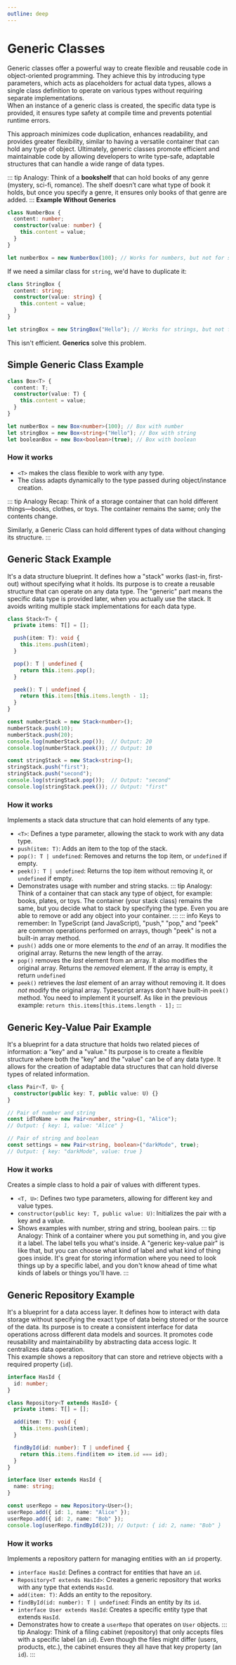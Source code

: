```yaml
---
outline: deep
---
```



# Generic Classes
Generic classes offer a powerful way to create flexible and reusable code in object-oriented programming. They achieve this by introducing type parameters, which acts as placeholders for actual data types, allows a single class definition to operate on various types without requiring separate implementations.  
When an instance of a generic class is created, the specific data type is provided, it ensures type safety at compile time and prevents potential runtime errors.  

This approach minimizes code duplication, enhances readability, and provides greater flexibility, similar to having a versatile container that can hold any type of object. Ultimately, generic classes promote efficient and maintainable code by allowing developers to write type-safe, adaptable structures that can handle a wide range of data types.

::: tip Analogy: 
Think of a **bookshelf** that can hold books of any genre (mystery, sci-fi, romance). The shelf doesn’t care what type of book it holds, but once you specify a genre, it ensures only books of that genre are added.
:::
**Example Without Generics**
```ts
class NumberBox {
  content: number;
  constructor(value: number) {
    this.content = value;
  }
}

let numberBox = new NumberBox(100); // Works for numbers, but not for strings
```
If we need a similar class for `string`, we'd have to duplicate it:
```ts
class StringBox {
  content: string;
  constructor(value: string) {
    this.content = value;
  }
}

let stringBox = new StringBox("Hello"); // Works for strings, but not for numbers
```
This isn't efficient. **Generics** solve this problem.
## Simple Generic Class Example
```ts
class Box<T> {
  content: T;
  constructor(value: T) {
    this.content = value;
  }
}

let numberBox = new Box<number>(100); // Box with number
let stringBox = new Box<string>("Hello"); // Box with string
let booleanBox = new Box<boolean>(true); // Box with boolean
```
### How it works
- `<T>` makes the class flexible to work with any type.
- The class adapts dynamically to the type passed during object/instance creation.

::: tip Analogy Recap:
Think of a storage container that can hold different things—books, clothes, or toys. The container remains the same; only the contents change.

Similarly, a Generic Class can hold different types of data without changing its structure.
:::

## Generic Stack Example
It's a data structure blueprint. It defines how a "stack" works (last-in, first-out) without specifying what it holds. Its purpose is to create a reusable structure that can operate on any data type. The "generic" part means the specific data type is provided later, when you actually use the stack. It avoids writing multiple stack implementations for each data type.
```ts
class Stack<T> {
  private items: T[] = [];

  push(item: T): void {
    this.items.push(item);
  }

  pop(): T | undefined {
    return this.items.pop();
  }

  peek(): T | undefined {
    return this.items[this.items.length - 1];
  }
}

const numberStack = new Stack<number>();
numberStack.push(10);
numberStack.push(20);
console.log(numberStack.pop());  // Output: 20
console.log(numberStack.peek()); // Output: 10

const stringStack = new Stack<string>();
stringStack.push("first");
stringStack.push("second");
console.log(stringStack.pop());  // Output: "second"
console.log(stringStack.peek()); // Output: "first"
```
### How it works
Implements a stack data structure that can hold elements of any type.
- `<T>`: Defines a type parameter, allowing the stack to work with any data type.
- `push(item: T)`: Adds an item to the top of the stack.
- `pop(): T | undefined`: Removes and returns the top item, or `undefined` if empty.
- `peek(): T | undefined`: Returns the top item without removing it, or `undefined` if empty.
- Demonstrates usage with number and string stacks.
::: tip Analogy: 
Think of a container that can stack any type of object, for example: books, plates, or toys. The container (your stack class) remains the same, but you decide what to stack by specifying the type. Even you are able to remove or add any object into your container.
:::
::: info Keys to remember:
In TypeScript (and JavaScript), "push," "pop," and "peek" are common operations performed on arrays, though "peek" is not a built-in array method.
- `push()` adds one or more elements to the *end* of an array. It modifies the original array. Returns the new length of the array.
- `pop()` removes the *last* element from an array. It also modifies the original array. Returns the *removed* element. If the array is empty, it return `undefined`
- `peek()` retrieves the *last* element of an array without removing it. It does *not* modify the original array. Typescript arrays don't have built-in `peek()` method. You need to implement it yourself. As like in the previous example: 
`return this.items[this.items.length - 1];`
:::
## Generic Key-Value Pair Example
It's a blueprint for a data structure that holds two related pieces of information: a "key" and a "value." Its purpose is to create a flexible structure where both the "key" and the "value" can be of any data type. It allows for the creation of adaptable data structures that can hold diverse types of related information.
```ts
class Pair<T, U> {
  constructor(public key: T, public value: U) {}
}

// Pair of number and string
const idToName = new Pair<number, string>(1, "Alice");
// Output: { key: 1, value: "Alice" }

// Pair of string and boolean
const settings = new Pair<string, boolean>("darkMode", true);
// Output: { key: "darkMode", value: true }
```
### How it works
Creates a simple class to hold a pair of values with different types.
- `<T, U>`: Defines two type parameters, allowing for different key and value types.
- `constructor(public key: T, public value: U)`: Initializes the pair with a key and a value.
- Shows examples with number, string and string, boolean pairs.
::: tip Analogy: 
Think of a container where you put something in, and you give it a label. The label tells you what's inside. A "generic key-value pair" is like that, but you can choose what kind of label and what kind of thing goes inside. It's great for storing information where you need to look things up by a specific label, and you don't know ahead of time what kinds of labels or things you'll have.
:::
## Generic Repository Example
It's a blueprint for a data access layer. It defines how to interact with data storage without specifying the exact type of data being stored or the source of the data. Its purpose is to create a consistent interface for data operations across different data models and sources. It promotes code reusability and maintainability by abstracting data access logic. It centralizes data operation.  
This example shows a repository that can store and retrieve objects with a required property (`id`).
```ts
interface HasId {
  id: number;
}

class Repository<T extends HasId> {
  private items: T[] = [];

  add(item: T): void {
    this.items.push(item);
  }

  findById(id: number): T | undefined {
    return this.items.find(item => item.id === id);
  }
}

interface User extends HasId {
  name: string;
}

const userRepo = new Repository<User>();
userRepo.add({ id: 1, name: "Alice" });
userRepo.add({ id: 2, name: "Bob" });
console.log(userRepo.findById(2)); // Output: { id: 2, name: "Bob" }
```
### How it works 
Implements a repository pattern for managing entities with an `id` property.  
- `interface HasId`: Defines a contract for entities that have an `id`.
- `Repository<T extends HasId>`: Creates a generic repository that works with any type that extends `HasId`.
- `add(item: T)`: Adds an entity to the repository.
- `findById(id: number): T | undefined`: Finds an entity by its `id`.
- `interface User extends HasId`: Creates a specific entity type that extends `HasId`.
- Demonstrates how to create a `userRepo` that operates on `User` objects.
::: tip Analogy: 
Think of a filing cabinet (repository) that only accepts files with a specific label (an `id`). Even though the files might differ (users, products, etc.), the cabinet ensures they all have that key property (an `id`).
:::

